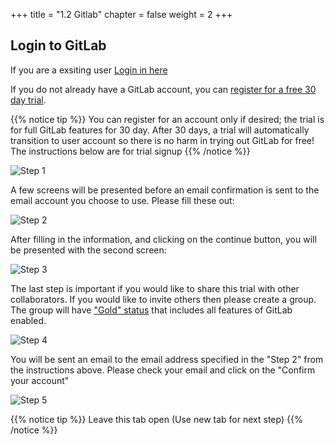 +++
title = "1.2 Gitlab"
chapter = false
weight = 2
+++

## Login to GitLab

If you are a exsiting user [Login in here](https://gitlab.com/users/sign_in)

If you do not already have a GitLab account, you can [register for a free 30 day trial](https://about.gitlab.com/free-trial/). 

{{% notice tip %}}
You can register for an account only if desired; the trial is for full GitLab features for 30 day. After 30 days, a trial will automatically transition to user account so there is no harm in trying out GitLab for free! The instructions below are for trial signup
{{% /notice %}}

![Step 1](/images/getting_started/gitlab-homepage.png?height=300px)

A few screens will be presented before an email confirmation is sent to the email account you choose to use. Please fill these out:

![Step 2](/images/getting_started/gitlab-trial-screen-1.png?width=600px)

After filling in the information, and clicking on the continue button, you will be presented with the second screen:

![Step 3](/images/getting_started/gitlab-trial-screen-2.png?width=600px)

The last step is important if you would like to share this trial with other collaborators. If you would like to invite others then please create a group. The group will have ["Gold" status](https://about.gitlab.com/pricing/gitlab-com/feature-comparison/) that includes all features of GitLab enabled. 

![Step 4](/images/getting_started/gitlab-trial-screen-3.png?width=700px)

You will be sent an email to the email address specified in the "Step 2" from the instructions above. Please check your email and click on the "Confirm your account" 

![Step 5](/images/getting_started/gitlab-trial-screen-4a.png?width=700px)

{{% notice tip %}}
Leave this tab open (Use new tab for next step)
{{% /notice %}}
